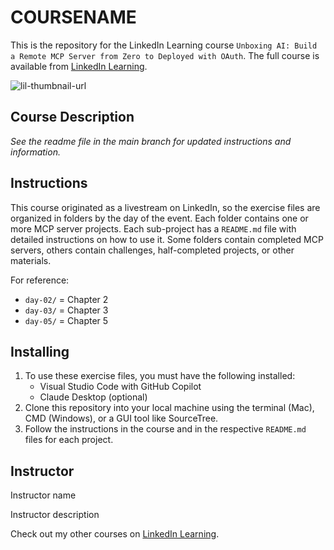 # COURSENAME
This is the repository for the LinkedIn Learning course `Unboxing AI: Build a Remote MCP Server from Zero to Deployed with OAuth`. The full course is available from [LinkedIn Learning][lil-course-url].

![lil-thumbnail-url]

## Course Description

_See the readme file in the main branch for updated instructions and information._
## Instructions
This course originated as a livestream on LinkedIn, so the exercise files are organized in folders by the day of the event. Each folder contains one or more MCP server projects. Each sub-project has a `README.md` file with detailed instructions on how to use it. Some folders contain completed MCP servers, others contain challenges, half-completed projects, or other materials.

For reference:

- `day-02/` = Chapter 2
- `day-03/` = Chapter 3
- `day-05/` = Chapter 5

## Installing
1. To use these exercise files, you must have the following installed:
	- Visual Studio Code with GitHub Copilot
    - Claude Desktop (optional)
2. Clone this repository into your local machine using the terminal (Mac), CMD (Windows), or a GUI tool like SourceTree.
3. Follow the instructions in the course and in the respective `README.md` files for each project.

## Instructor

Instructor name

Instructor description

                            

Check out my other courses on [LinkedIn Learning](https://www.linkedin.com/learning/instructors/).


[0]: # (Replace these placeholder URLs with actual course URLs)

[lil-course-url]: https://www.linkedin.com/learning/
[lil-thumbnail-url]: https://media.licdn.com/dms/image/v2/D4E0DAQG0eDHsyOSqTA/learning-public-crop_675_1200/B4EZVdqqdwHUAY-/0/1741033220778?e=2147483647&v=beta&t=FxUDo6FA8W8CiFROwqfZKL_mzQhYx9loYLfjN-LNjgA

